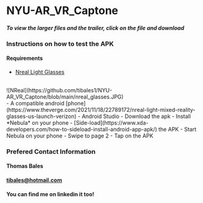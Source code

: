 # NYU-AR_VR_Captone
#### *To view the larger files and the trailer, click on the file and download*
### Instructions on how to test the APK
#### Requirements
- [Nreal Light Glasses](https://www.nreal.ai/light/?gclid=Cj0KCQjwyMiTBhDKARIsAAJ-9VsRpPyiJ_ic3spfOfd3X4tD7hA3w7PxBP4gId_6BJqMALbcoqlgwNAaAuhIEALw_wcB)
<br>
![NReal](https://github.com/tibales1/NYU-AR_VR_Captone/blob/main/nreal_glasses.JPG)
<br>
- A compatible android [phone](https://www.theverge.com/2021/11/18/22789172/nreal-light-mixed-reality-glasses-us-launch-verizon)
- Android Studio
- Download the apk
- Install *Nebula* on your phone
- [Side-load](https://www.xda-developers.com/how-to-sideload-install-android-app-apk/) the APK
- Start Nebula on your phone
- Swipe to page 2
- Tap on the APK

### Prefered Contact Information
#### Thomas Bales
#### tibales@hotmail.com
#### You can find me on linkedin it too!
